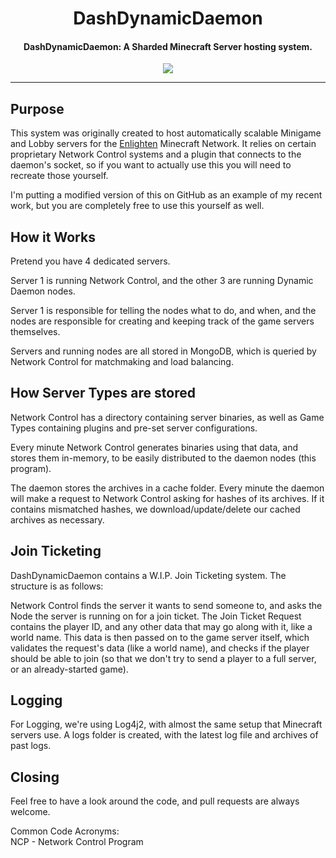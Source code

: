 <h1 align="center">DashDynamicDaemon</h1>

<h4 align="center">DashDynamicDaemon: A Sharded Minecraft Server hosting system.</h4>

<p align="center">
  <a href="https://twitter.com/BattleDashBR"><img src="https://img.shields.io/badge/Twitter-@BattleDashBR-1da1f2.svg?logo=twitter"></a>
</p>

------

## Purpose

This system was originally created to host automatically scalable Minigame and Lobby servers for the [Enlighten](https://enlightenmc.net) Minecraft Network.
It relies on certain proprietary Network Control systems and a plugin that connects to the daemon's socket, so if you want to actually use this you will need to recreate those yourself.

I'm putting a modified version of this on GitHub as an example of my recent work, but you are completely free to use this yourself as well.

## How it Works

Pretend you have 4 dedicated servers.

Server 1 is running Network Control, and the other 3 are running Dynamic Daemon nodes.

Server 1 is responsible for telling the nodes what to do, and when, and the nodes are responsible for creating and keeping track of the game servers themselves.

Servers and running nodes are all stored in MongoDB, which is queried by Network Control for matchmaking and load balancing.


## How Server Types are stored

Network Control has a directory containing server binaries, as well as Game Types containing plugins and pre-set server configurations.

Every minute Network Control generates binaries using that data, and stores them in-memory, to be easily distributed to the daemon nodes (this program).

The daemon stores the archives in a cache folder. Every minute the daemon will make a request to Network Control asking for hashes of its archives. If it contains mismatched hashes, we download/update/delete our cached archives as necessary.

## Join Ticketing

DashDynamicDaemon contains a W.I.P. Join Ticketing system. The structure is as follows:

Network Control finds the server it wants to send someone to, and asks the Node the server is running on for a join ticket.
The Join Ticket Request contains the player ID, and any other data that may go along with it, like a world name. This data is
then passed on to the game server itself, which validates the request's data (like a world name), and checks if the player should
be able to join (so that we don't try to send a player to a full server, or an already-started game).

## Logging

For Logging, we're using Log4j2, with almost the same setup that Minecraft servers use. A logs folder is created, with the latest log file and archives of past logs.

## Closing

Feel free to have a look around the code, and pull requests are always welcome.

Common Code Acronyms:<br>
NCP - Network Control Program
